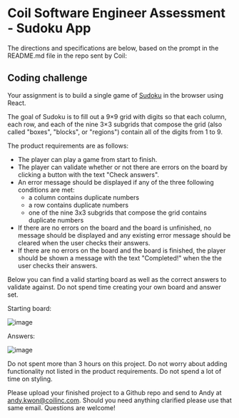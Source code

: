 # Coil Software Engineer Assessment - Sudoku App

The directions and specifications are below, based on the prompt in the README.md file in the repo sent by Coil:

## Coding challenge

Your assignment is to build a single game of [Sudoku](https://en.wikipedia.org/wiki/Sudoku) in the browser using React.

The goal of Sudoku is to fill out a 9×9 grid with digits so that each column, each row, and each of the nine 3×3 subgrids that compose the grid (also called "boxes", "blocks", or "regions") contain all of the digits from 1 to 9.

The product requirements are as follows:

- The player can play a game from start to finish.
- The player can validate whether or not there are errors on the board by clicking a button with the text "Check answers".
- An error message should be displayed if any of the three following conditions are met:
  - a column contains duplicate numbers
  - a row contains duplicate numbers
  - one of the nine 3x3 subgrids that compose the grid contains duplicate numbers
- If there are no errors on the board and the board is unfinished, no message should be displayed and any existing error message should be cleared when the user checks their answers.
- If there are no errors on the board and the board is finished, the player should be shown a message with the text "Completed!" when the the user checks their answers.

Below you can find a valid starting board as well as the correct answers to validate against. Do not spend time creating your own board and answer set.

Starting board:

![image](starting_board.png)

Answers:

![image](answers.png)

Do not spent more than 3 hours on this project. Do not worry about adding functionality not listed in the product requirements. Do not spend a lot of time on styling.

Please upload your finished project to a Github repo and send to Andy at andy.kwon@coilinc.com. Should you need anything clarified please use that same email. Questions are welcome!
